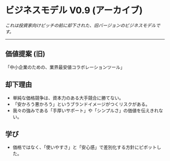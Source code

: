 # ビジネスモデル V0.9 (アーカイブ)

*これは投資家向けピッチの前に却下された、旧バージョンのビジネスモデルです。*

---
## 価値提案 (旧)
「中小企業のための、業界最安値コラボレーションツール」

## 却下理由
- 単純な価格競争は、資本力のある大手競合に勝てない。
- 「安かろう悪かろう」というブランドイメージがつくリスクがある。
- 我々の強みである「手厚いサポート」や「シンプルさ」の価値を伝えきれない。

## 学び
- 価格ではなく、「使いやすさ」と「安心感」で差別化する方針にピボットした。

